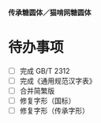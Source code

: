 **传承糖圆体／猫啃网糖圆体**

# 待办事项

- [ ] 完成 GB/T 2312
- [ ] 完成《通用规范汉字表》
- [ ] 合并简繁版
- [ ] 修复字形（国标）
- [ ] 修复字形（传承字形）